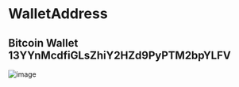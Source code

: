 # WalletAddress

## Bitcoin Wallet 13YYnMcdfiGLsZhiY2HZd9PyPTM2bpYLFV
![image](https://github.com/MercaPlace/WalletAddress/assets/93093886/2518f652-a546-4909-8a9e-5de60d9d59c2)
